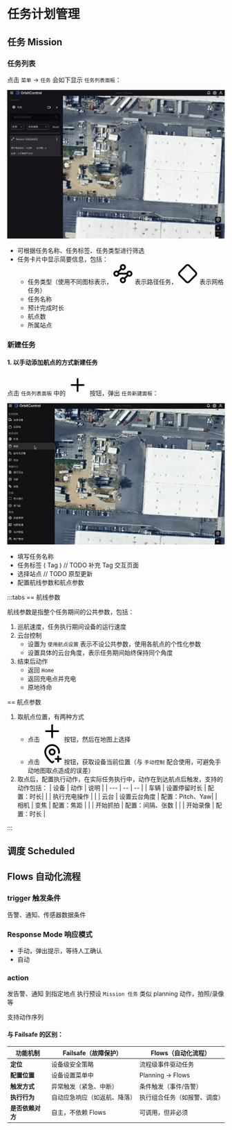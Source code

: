 # 任务计划管理

## 任务 Mission

### 任务列表

点击 `菜单` -> `任务` 会如下显示 `任务列表面板`：

![](/images/orbitcontrol/user-guide/planning-panel-missions.png)

- 可根据任务名称、任务标签、任务类型进行筛选
- 任务卡片中显示简要信息，包括：
  - 任务类型（使用不同图标表示，![](/icons/waypoints.svg) 表示路径任务，![](/icons/diamond.svg) 表示网格任务）
  - 任务名称
  - 预计完成时长
  - 航点数
  - 所属站点

### 新建任务

#### 1. 以手动添加航点的方式新建任务

点击 `任务列表面板` 中的 ![](/icons/plus.svg) 按钮，弹出 `任务新建面板`：

![](/images/orbitcontrol/user-guide/planning-panel-mission-edit.gif)

- 填写任务名称
- 任务标签 ( Tag ) // TODO 补充 Tag 交互页面
- 选择站点 // TODO 原型更新
- 配置航线参数和航点参数

:::tabs
== 航线参数

航线参数是指整个任务期间的公共参数，包括：

1. 巡航速度，任务执行期间设备的运行速度
2. 云台控制
   - 设置为 `使用航点设置` 表示不设公共参数，使用各航点的个性化参数
   - 设置具体的云台角度，表示任务期间始终保持同个角度
3. 结束后动作
   - 返回 `Home`
   - 返回充电点并充电
   - 原地待命

== 航点参数

1. 取航点位置，有两种方式
   - 点击 ![](/icons/plus.svg) 按钮，然后在地图上选择
   - 点击 ![](/icons/map-pin-plus.svg) 按钮，获取设备当前位置（与 `手动控制` 配合使用，可避免手动地图取点造成的误差）
2. 取点后，配置执行动作，在实际任务执行中，动作在到达航点后触发，支持的动作包括：
   | 设备 | 动作 | 说明 |
   | --- | -- | -- |
   | 车辆 | 设置停留时长 | 配置：时长|
   | | 执行充电操作 | |
   | 云台 | 设置云台角度 | 配置：Pitch、Yaw|
   | 相机 | 变焦 | 配置：焦距 |
   | | 开始抓拍 | 配置：间隔、张数 |
   | | 开始录像 | 配置：时长 |

:::

## 调度 Scheduled

## Flows 自动化流程

### trigger 触发条件

告警、通知、传感器数据条件

### Response Mode 响应模式

- 手动，弹出提示，等待人工确认
- 自动

### action

发告警、通知
到指定地点
执行预设 `Mission 任务`
类似 planning 动作，拍照/录像等

支持动作序列

#### 与 Failsafe 的区别：

| 功能机制         | Failsafe（故障保护）         | Flows（自动化流程）          |
| ---------------- | ---------------------------- | ---------------------------- |
| **定位**         | 设备级安全策略               | 流程级事件驱动任务           |
| **配置位置**     | 设备设置菜单中               | Planning → Flows             |
| **触发方式**     | 异常触发（紧急、中断）       | 条件触发（事件/告警）        |
| **执行行为**     | 自动应急响应（如返航、降落） | 执行组合任务（如报警、调度） |
| **是否依赖对方** | 自主，不依赖 Flows           | 可调用，但非必须             |
